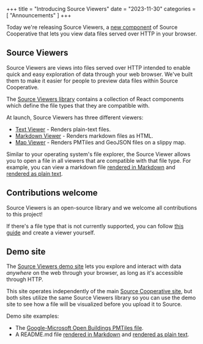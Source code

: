 +++
title = "Introducing Source Viewers"
date = "2023-11-30"
categories = [
    "Announcements"
]
+++

Today we're releasing Source Viewers, a [new component](https://github.com/source-cooperative/viewers) of Source Cooperative that lets you view data files served over HTTP in your browser.

## Source Viewers
Source Viewers are views into files served over HTTP intended to enable quick and easy exploration of data through your web browser. We've built them to make it easier for people to preview data files within Source Cooperative.

The [Source Viewers library](https://github.com/source-cooperative/viewers) contains a collection of React components which define the file types that they are compatible with.

At launch, Source Viewers has three different viewers:

- [Text Viewer](/docs/viewers/text) - Renders plain-text files. 
- [Markdown Viewer](/docs/viewers/markdown) - Renders markdown files as HTML. 
- [Map Viewer](/docs/viewers/map) - Renders PMTiles and GeoJSON files on a slippy map. 

Similar to your operating system's file explorer, the Source Viewer allows you to open a file in all viewers that are compatible with that file type. For example, you can view a markdown file [rendered in Markdown](https://viewers.source.coop/?url=+https%3A%2F%2Fdata.source.coop%2Faddresscloud%2Fepc%2FREADME.md&viewer=markdown) and [rendered as plain text](https://viewers.source.coop/?url=+https%3A%2F%2Fdata.source.coop%2Faddresscloud%2Fepc%2FREADME.md&viewer=text).

## Contributions welcome
Source Viewers is an open-source library and we welcome all contributions to this project!

If there's a file type that is not currently supported, you can follow [this guide](https://github.com/source-cooperative/viewers/blob/main/CONTRIBUTING.md) and create a viewer yourself.

## Demo site
The [Source Viewers demo site](https://viewers.source.coop/) lets you explore and interact with data _anywhere_ on the web through your browser, as long as it's accessible through HTTP.

This site operates independently of the main [Source Cooperative site](https://beta.source.coop), but both sites utilize the same Source Viewers library so you can use the demo site to see how a file will be visualized before you upload it to Source.

Demo site examples:

- The [Google-Microsoft Open Buildings PMTiles file](https://viewers.source.coop/?url=https%3A%2F%2Fdata.source.coop%2Fvida%2Fgoogle-microsoft-open-buildings%2Fpmtiles%2Fgo_ms_building_footprints.pmtiles&viewer=map).
- A README.md file [rendered in Markdown](https://viewers.source.coop/?url=+https%3A%2F%2Fdata.source.coop%2Faddresscloud%2Fepc%2FREADME.md&viewer=markdown) and [rendered as plain text](https://viewers.source.coop/?url=+https%3A%2F%2Fdata.source.coop%2Faddresscloud%2Fepc%2FREADME.md&viewer=text).
